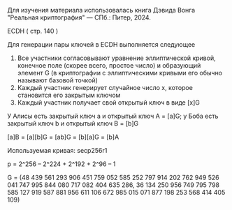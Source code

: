 Для изучения материала использовалась книга Дэвида Вонга "Реальная криптография" — СПб.: Питер, 2024.

ECDH ( стр. 140 )

Для генерации пары ключей в ECDH выполняется следующее 
1. Все участники согласовывают уравнение эллиптической кривой, конечное поле (скорее всего, простое число) и образующий элемент G (в криптографии с эллиптическими кривыми его обычно называют базовой точкой) 
2. Каждый участник генерирует случайное число x, которое становится его закрытым ключом 
3. Каждый участник получает свой открытый ключ в виде [x]G

У Алисы есть закрытый ключ a и открытый ключ A = [a]G;
у Боба есть закрытый ключ b и открытый ключ B = [b]G 

[a]B = [a][b]G = [ab]G = [b][a]G = [b]A

Используемая кривая: secp256r1

p = 2^256 – 2^224 + 2^192 + 2^96 – 1

G = (48 439 561 293 906 451 759 052 585 252 797 914 202 762 949 526 041 747 995 844 080 717 082 404 635 286, 36 134 250 956 749 795 798 585 127 919 587 881 956 611 106 672 985 015 071 877 198 253 568 414 405 109)